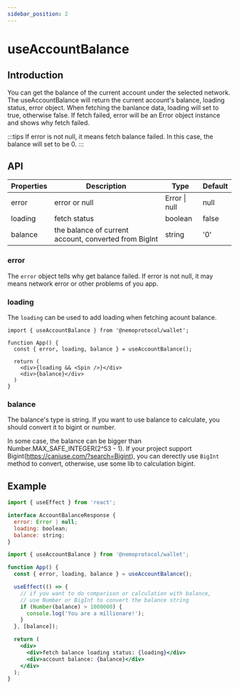 ```yaml
---
sidebar_position: 2
---
```


# useAccountBalance

## Introduction

You can get the balance of the current account under the selected network. The useAccountBalance will return the current account's balance, loading status, error object. When fetching the banlance data, loading will set to true, otherwise false. If fetch failed, error will be an Error object instance and shows why fetch failed.

:::tips
If error is not null, it means fetch balance failed. In this case, the balance will set to be 0.
:::

## API

| Properties | Description                                           | Type          | Default |
| ---------- | ----------------------------------------------------- | ------------- | ------- |
| error      | error or null                                         | Error \| null | null    |
| loading    | fetch status                                          | boolean       | false   |
| balance    | the balance of current account, converted from BigInt | string        | '0'     |

### error

The `error` object tells why get balance failed. If error is not null, it may means network error or other problems of you app.

### loading

The `loading` can be used to add loading when fetching acount balance.

```tsx
import { useAccountBalance } from '@nemoprotocol/wallet';

function App() {
  const { error, loading, balance } = useAccountBalance();

  return (
    <div>{loading && <Spin />}</div>
    <div>{balance}</div>
  )
}
```

### balance

The balance's type is string. If you want to use balance to calculate, you should convert it to bigint or number.

In some case, the balance can be bigger than Number.MAX_SAFE_INTEGER(2^53 - 1). If your project support Bigint(https://caniuse.com/?search=Bigint), you can derectly use `BigInt` method to convert, otherwise, use some lib to calculation bigint.

## Example

```jsx
import { useEffect } from 'react';

interface AccountBalanceResponse {
  error: Error | null;
  loading: boolean;
  balance: string;
}

import { useAccountBalance } from '@nemoprotocol/wallet';

function App() {
  const { error, loading, balance } = useAccountBalance();

  useEffect(() => {
    // if you want to do comparison or calculation with balance,
    // use Number or BigInt to convert the balance string
    if (Number(balance) > 1000000) {
      console.log('You are a millionare!');
    }
  }, [balance]);

  return (
    <div>
      <div>fetch balance loading status: {loading}</div>
      <div>account balance: {balance}</div>
    </div>
  );
}
```
